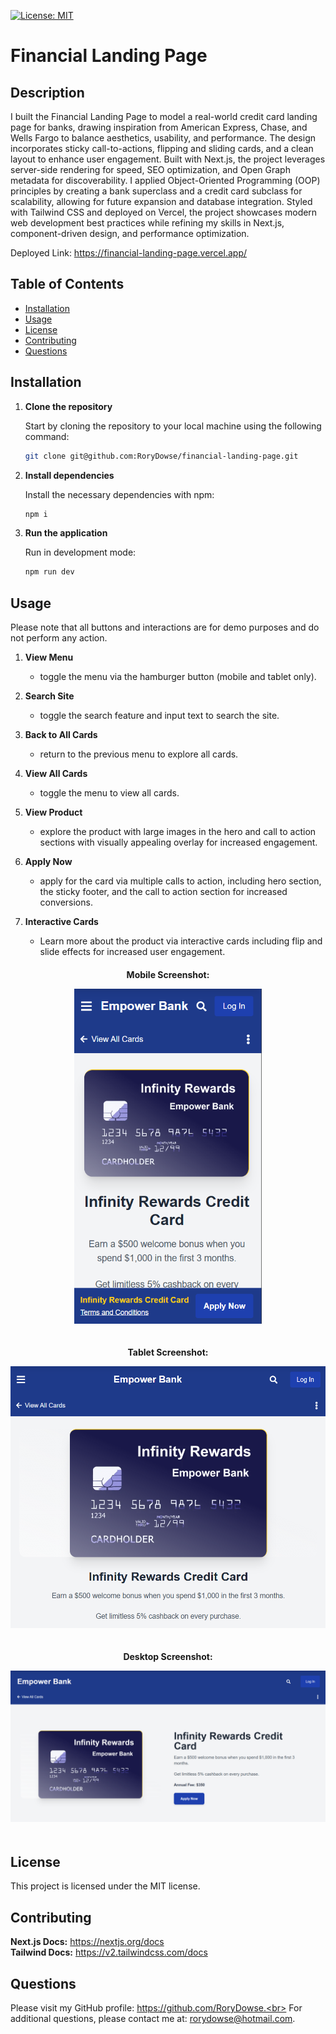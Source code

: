 
[![License: MIT](https://img.shields.io/badge/License-MIT-yellow.svg)](https://opensource.org/licenses/MIT)

# Financial Landing Page

## Description
I built the Financial Landing Page to model a real-world credit card landing page for banks, drawing inspiration from American Express, Chase, and Wells Fargo to balance aesthetics, usability, and performance. The design incorporates sticky call-to-actions, flipping and sliding cards, and a clean layout to enhance user engagement. Built with Next.js, the project leverages server-side rendering for speed, SEO optimization, and Open Graph metadata for discoverability. I applied Object-Oriented Programming (OOP) principles by creating a bank superclass and a credit card subclass for scalability, allowing for future expansion and database integration. Styled with Tailwind CSS and deployed on Vercel, the project showcases modern web development best practices while refining my skills in Next.js, component-driven design, and performance optimization.

Deployed Link: https://financial-landing-page.vercel.app/

## Table of Contents
- [Installation](#installation)
- [Usage](#usage)
- [License](#license)
- [Contributing](#contributing)
- [Questions](#questions)

## Installation
1. **Clone the repository**

   Start by cloning the repository to your local machine using the following command:

   ```bash
   git clone git@github.com:RoryDowse/financial-landing-page.git
   ```

2. **Install dependencies**

   Install the necessary dependencies with npm:

   ```bash
   npm i
   ```

3. **Run the application**

   Run in development mode:

   ```bash
   npm run dev
   ```

## Usage

Please note that all buttons and interactions are for demo purposes and do not perform any action.

1. **View Menu**

    - toggle the menu via the hamburger button (mobile and tablet only).


2. **Search Site**

    - toggle the search feature and input text to search the site.

3. **Back to All Cards**

    - return to the previous menu to explore all cards.

4. **View All Cards**

    - toggle the menu to view all cards.

5. **View Product**

    - explore the product with large images in the hero and call to action sections with visually appealing overlay for increased engagement.

6. **Apply Now**

    - apply for the card via multiple calls to action, including hero section, the sticky footer, and the call to action section for increased conversions.

7. **Interactive Cards**

    - Learn more about the product via interactive cards including flip and slide effects for increased user engagement.

<div style="text-align: center; margin-top: 20px;">

**Mobile Screenshot:**

<div>
    <img src="public/images/mobile-screenshot.png" alt="Mobile Screenshot" width="300" style="margin-bottom: 20px;"/>
</div>

**Tablet Screenshot:**

<div>
    <img src="public/images/tablet-screenshot.png" alt="Tablet Screenshot" width="600" style="margin-bottom: 20px;"/>
</div>

**Desktop Screenshot:**

<div>
    <img src="public/images/desktop-screenshot.png" alt="Desktop Screenshot" width="800" style="margin-bottom: 20px;"/>
</div>

</div>


## License
This project is licensed under the MIT license.

## Contributing
**Next.js Docs:** https://nextjs.org/docs<br>
**Tailwind Docs:** https://v2.tailwindcss.com/docs

## Questions
Please visit my GitHub profile: https://github.com/RoryDowse.<br>
For additional questions, please contact me at: rorydowse@hotmail.com.

